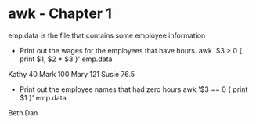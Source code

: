 # awk - Chapter 1 

emp.data is the file that contains some employee information 

- Print out the wages for the employees that have hours. 
awk '$3 > 0 { print $1, $2 * $3 }' emp.data

Kathy 40
Mark 100
Mary 121
Susie 76.5

- Print out the employee names that had zero hours 
awk '$3 == 0 { print $1 }' emp.data

Beth
Dan
